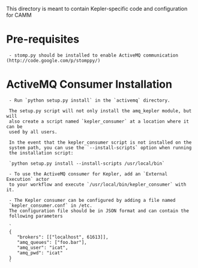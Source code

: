 This directory is meant to contain Kepler-specific code and configuration for CAMM

# Pre-requisites
	 - stomp.py should be installed to enable ActiveMQ communication (http://code.google.com/p/stomppy/)
	 
# ActiveMQ Consumer Installation
	 - Run `python setup.py install` in the `activemq` directory.
	 
	 The setup.py script will not only install the amq_kepler module, but will
	 also create a script named `kepler_consumer` at a location where it can be
	 used by all users.
	 
	 In the event that the kepler_consumer script is not installed on the
	 system path, you can use the `--install-scripts` option when running 
	 the installation script:
	 
	 `python setup.py install --install-scripts /usr/local/bin`
	 
	 - To use the ActiveMQ consumer for Kepler, add an `External Execution` actor
	 to your workflow and execute `/usr/local/bin/kepler_consumer` with it.
	 
	 - The Kepler consumer can be configured by adding a file named
	 `kepler_consumer.conf` in /etc.
	 The configuration file should be in JSON format and can contain the
	 following parameters
	 
	 `
	 {
	    "brokers": [["localhost", 61613]], 
	 	"amq_queues": ["foo.bar"], 
	 	"amq_user": "icat",
	 	"amq_pwd": "icat"
	 }
	 `
	 